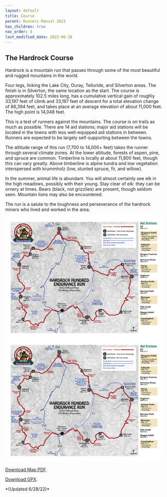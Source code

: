 ```yaml
---
layout: default
title: Course
parent: Runners Manual 2022
has_children: true
nav_order: 4
last_modified_date: 2022-06-28
---
```

## The Hardrock Course

Hardrock is a mountain run that passes through some of the most beautiful and rugged mountains in the world.

Four legs, linking the Lake City, Ouray, Telluride, and Silverton areas. The finish is in Silverton, the same location as the start. The course is approximately 102.5 miles long, has a cumulative vertical gain of roughly 33,197 feet of climb and 33,197 feet of descent for a total elevation change of 66,394 feet, and takes place at an average elevation of about 11,000 feet. The high point is 14,048 feet.

This is a test of runners against the mountains. The course is on trails as much as possible. There are 14 aid stations; major aid stations will be located in the towns with less well-equipped aid stations in between. Runners are expected to be largely self-supporting between the towns.

The altitude range of this run (7,700 to 14,000+ feet) takes the runner through several climate zones. At the lower altitude, forests of aspen, pine, and spruce are common. Timberline is locally at about 11,800 feet, though this can vary greatly. Above timberline is alpine tundra and low vegetation interspersed with krummholz (low, stunted spruce, fir, and willow).

In the summer, animal life is abundant. You will almost certainly see elk in the high meadows, possibly with their young. Stay clear of elk: they can be ornery at times. Bears (black, not grizzlies) are present, though seldom seen. Mountain lions may also be encountered.

The run is a salute to the toughness and perseverance of the hardrock miners who lived and worked in the area.

<div class="imagescreen"></div>
<img src="/assets/images/HR100-2022-CW-Map-Sidebar.png">

<div class="imageprint"></div>
<img src="/assets/images/HR100-2022-CW-Map-Sidebar.png">

<p><a href="/pdf/HR100-2022-CW-Map-Sidebar.pdf">Download Map PDF</a>.</p>
<p><a href="https://www.hardrock100.com/files/course/HR100-Course-Clockwise.gpx">Download GPX</a>.</p>*(Updated 6/28/22)*
